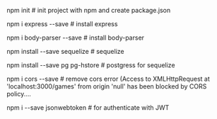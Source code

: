 
npm init                  # init project with npm and create package.json

npm i express --save      # install express

npm i body-parser --save  # install body-parser

npm install --save sequelize # sequelize

npm install --save pg pg-hstore # postgress for sequelize

npm i cors --save # remove cors error (Access to XMLHttpRequest at 'localhost:3000/games' from origin 'null' has been blocked by CORS policy....


npm i --save jsonwebtoken # for authenticate with JWT